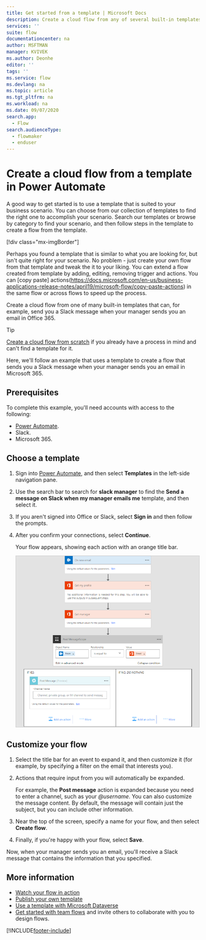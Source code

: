 ```yaml
---
title: Get started from a template | Microsoft Docs
description: Create a cloud flow from any of several built-in templates.
services: ''
suite: flow
documentationcenter: na
author: MSFTMAN
manager: KVIVEK
ms.author: Deonhe
editor: ''
tags: ''
ms.service: flow
ms.devlang: na
ms.topic: article
ms.tgt_pltfrm: na
ms.workload: na
ms.date: 09/07/2020
search.app: 
  - Flow
search.audienceType: 
  - flowmaker
  - enduser
---
```

# Create a cloud flow from a template in Power Automate

A good way to get started is to use a template that is suited to your business scenario. You can choose from our collection of templates to find the right one to accomplish your scenario. Search our templates or browse by category to find your scenario, and then follow steps in the template to create a flow from the template.

[!div class="mx-imgBorder"] 


Perhaps you found a template that is similar to what you are looking for, but isn't quite right for your scenario. No problem - just create your own flow from that template and tweak the it to your liking. You can extend a flow created from template by adding, editing, removing trigger and actions. You can [copy paste] actions(https://docs.microsoft.com/en-us/business-applications-release-notes/april19/microsoft-flow/copy-paste-actions) in the same flow or across flows to speed up the process.

Create a cloud flow from one of many built-in templates that can, for example, send you a Slack message when your manager sends you an email in Office 365.


>[!TIP]
>[Create a cloud flow from scratch](get-started-logic-flow.md) if you already have a process in mind and can't find a template for it.

Here, we'll follow an example that uses a template to create a flow that sends you a Slack message when your manager sends you an email in Microsoft 365.

## Prerequisites

To complete this example, you'll need accounts with access to the following:

- [Power Automate](https://flow.microsoft.com).
- Slack.
- Microsoft 365.

## Choose a template

1. Sign into [Power Automate](https://flow.microsoft.com), and then select **Templates** in the left-side navigation pane.
1. Use the search bar to search for **slack manager** to find the **Send a message on Slack when my manager emails me** template, and then select it.
1. If you aren't signed into Office or Slack, select **Sign in** and then follow the prompts.
1. After you confirm your connections, select **Continue**.

    Your flow appears, showing each action with an orange title bar.

    ![Default events and actions from template](./media/get-started-logic-template/template-default.png)

## Customize your flow

1. Select the title bar for an event to expand it, and then customize it (for example, by specifying a filter on the email that interests you).
1. Actions that require input from you will automatically be expanded.
  
    For example, the **Post message** action is expanded because you need to enter a channel, such as your *\@username*. You can also customize the message content. By default, the message will contain just the subject, but you can include other information.

1. Near the top of the screen, specify a name for your flow, and then select **Create flow**.
1. Finally, if you're happy with your flow, select **Save**.

Now, when your manager sends you an email, you'll receive a Slack message that contains the information that you specified.

## More information

- [Watch your flow in action](see-a-flow-run.md)
- [Publish your own template](publish-a-template.md)
- [Use a template with Microsoft Dataverse](common-data-model-intro.md)
- [Get started with team flows](create-team-flows.md) and invite others to collaborate with you to design flows.



[!INCLUDE[footer-include](includes/footer-banner.md)]
